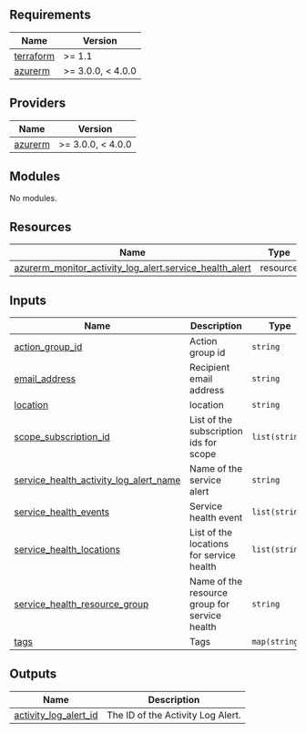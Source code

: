 ## Requirements

| Name | Version |
|------|---------|
| <a name="requirement_terraform"></a> [terraform](#requirement\_terraform) | >= 1.1 |
| <a name="requirement_azurerm"></a> [azurerm](#requirement\_azurerm) | >= 3.0.0, < 4.0.0 |

## Providers

| Name | Version |
|------|---------|
| <a name="provider_azurerm"></a> [azurerm](#provider\_azurerm) | >= 3.0.0, < 4.0.0 |

## Modules

No modules.

## Resources

| Name | Type |
|------|------|
| [azurerm_monitor_activity_log_alert.service_health_alert](https://registry.terraform.io/providers/hashicorp/azurerm/latest/docs/resources/monitor_activity_log_alert) | resource |

## Inputs

| Name | Description | Type | Default | Required |
|------|-------------|------|---------|:--------:|
| <a name="input_action_group_id"></a> [action\_group\_id](#input\_action\_group\_id) | Action group id | `string` | n/a | yes |
| <a name="input_email_address"></a> [email\_address](#input\_email\_address) | Recipient email address | `string` | n/a | yes |
| <a name="input_location"></a> [location](#input\_location) | location | `string` | n/a | yes |
| <a name="input_scope_subscription_id"></a> [scope\_subscription\_id](#input\_scope\_subscription\_id) | List of the subscription ids for scope | `list(string)` | n/a | yes |
| <a name="input_service_health_activity_log_alert_name"></a> [service\_health\_activity\_log\_alert\_name](#input\_service\_health\_activity\_log\_alert\_name) | Name of the service alert | `string` | n/a | yes |
| <a name="input_service_health_events"></a> [service\_health\_events](#input\_service\_health\_events) | Service health event | `list(string)` | n/a | yes |
| <a name="input_service_health_locations"></a> [service\_health\_locations](#input\_service\_health\_locations) | List of the locations for service health | `list(string)` | n/a | yes |
| <a name="input_service_health_resource_group"></a> [service\_health\_resource\_group](#input\_service\_health\_resource\_group) | Name of the resource group for service health | `string` | n/a | yes |
| <a name="input_tags"></a> [tags](#input\_tags) | Tags | `map(string)` | n/a | yes |

## Outputs

| Name | Description |
|------|-------------|
| <a name="output_activity_log_alert_id"></a> [activity\_log\_alert\_id](#output\_activity\_log\_alert\_id) | The ID of the Activity Log Alert. |
